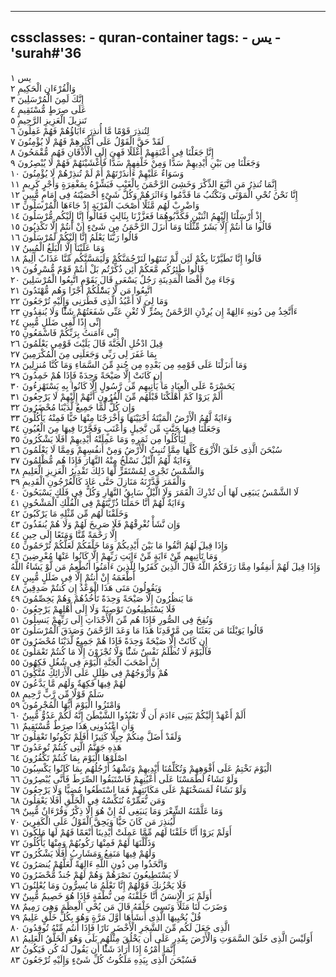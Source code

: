
---
cssclasses:
    - quran-container
tags:
    - يس
    - 'surah#'36
---

يس  ١<br>
وَالْقُرْءَانِ الْحَكِيمِ  ٢<br>
إِنَّكَ لَمِنَ الْمُرْسَلِينَ  ٣<br>
عَلَى صِرَطٍ مُّسْتَقِيمٍ  ٤<br>
تَنزِيلَ الْعَزِيزِ الرَّحِيمِ  ٥<br>
لِتُنذِرَ قَوْمًا مَّا أُنذِرَ ءَابَاؤُهُمْ فَهُمْ غَفِلُونَ  ٦<br>
لَقَدْ حَقَّ الْقَوْلُ عَلَى أَكْثَرِهِمْ فَهُمْ لَا يُؤْمِنُونَ  ٧<br>
إِنَّا جَعَلْنَا فِى أَعْنَقِهِمْ أَغْلَلًا فَهِىَ إِلَى الْأَذْقَانِ فَهُم مُّقْمَحُونَ  ٨<br>
وَجَعَلْنَا مِن بَيْنِ أَيْدِيهِمْ سَدًّا وَمِنْ خَلْفِهِمْ سَدًّا فَأَغْشَيْنَهُمْ فَهُمْ لَا يُبْصِرُونَ  ٩<br>
وَسَوَاءٌ عَلَيْهِمْ ءَأَنذَرْتَهُمْ أَمْ لَمْ تُنذِرْهُمْ لَا يُؤْمِنُونَ  ١۰<br>
إِنَّمَا تُنذِرُ مَنِ اتَّبَعَ الذِّكْرَ وَخَشِىَ الرَّحْمَنَ بِالْغَيْبِ فَبَشِّرْهُ بِمَغْفِرَةٍ وَأَجْرٍ كَرِيمٍ  ١١<br>
إِنَّا نَحْنُ نُحْىِ الْمَوْتَى وَنَكْتُبُ مَا قَدَّمُوا وَءَاثَرَهُمْ وَكُلَّ شَىْءٍ أَحْصَيْنَهُ فِى إِمَامٍ مُّبِينٍ  ١٢<br>
وَاضْرِبْ لَهُم مَّثَلًا أَصْحَبَ الْقَرْيَةِ إِذْ جَاءَهَا الْمُرْسَلُونَ  ١٣<br>
إِذْ أَرْسَلْنَا إِلَيْهِمُ اثْنَيْنِ فَكَذَّبُوهُمَا فَعَزَّزْنَا بِثَالِثٍ فَقَالُوا إِنَّا إِلَيْكُم مُّرْسَلُونَ  ١٤<br>
قَالُوا مَا أَنتُمْ إِلَّا بَشَرٌ مِّثْلُنَا وَمَا أَنزَلَ الرَّحْمَنُ مِن شَىْءٍ إِنْ أَنتُمْ إِلَّا تَكْذِبُونَ  ١٥<br>
قَالُوا رَبُّنَا يَعْلَمُ إِنَّا إِلَيْكُمْ لَمُرْسَلُونَ  ١٦<br>
وَمَا عَلَيْنَا إِلَّا الْبَلَغُ الْمُبِينُ  ١٧<br>
قَالُوا إِنَّا تَطَيَّرْنَا بِكُمْ لَئِن لَّمْ تَنتَهُوا لَنَرْجُمَنَّكُمْ وَلَيَمَسَّنَّكُم مِّنَّا عَذَابٌ أَلِيمٌ  ١٨<br>
قَالُوا طَئِرُكُم مَّعَكُمْ أَئِن ذُكِّرْتُم بَلْ أَنتُمْ قَوْمٌ مُّسْرِفُونَ  ١٩<br>
وَجَاءَ مِنْ أَقْصَا الْمَدِينَةِ رَجُلٌ يَسْعَى قَالَ يَقَوْمِ اتَّبِعُوا الْمُرْسَلِينَ  ٢۰<br>
اتَّبِعُوا مَن لَّا يَسَْٔلُكُمْ أَجْرًا وَهُم مُّهْتَدُونَ  ٢١<br>
وَمَا لِىَ لَا أَعْبُدُ الَّذِى فَطَرَنِى وَإِلَيْهِ تُرْجَعُونَ  ٢٢<br>
ءَأَتَّخِذُ مِن دُونِهِ ءَالِهَةً إِن يُرِدْنِ الرَّحْمَنُ بِضُرٍّ لَّا تُغْنِ عَنِّى شَفَعَتُهُمْ شَئًْا وَلَا يُنقِذُونِ  ٢٣<br>
إِنِّى إِذًا لَّفِى ضَلَلٍ مُّبِينٍ  ٢٤<br>
إِنِّى ءَامَنتُ بِرَبِّكُمْ فَاسْمَعُونِ  ٢٥<br>
قِيلَ ادْخُلِ الْجَنَّةَ قَالَ يَلَيْتَ قَوْمِى يَعْلَمُونَ  ٢٦<br>
بِمَا غَفَرَ لِى رَبِّى وَجَعَلَنِى مِنَ الْمُكْرَمِينَ  ٢٧<br>
وَمَا أَنزَلْنَا عَلَى قَوْمِهِ مِن بَعْدِهِ مِن جُندٍ مِّنَ السَّمَاءِ وَمَا كُنَّا مُنزِلِينَ  ٢٨<br>
إِن كَانَتْ إِلَّا صَيْحَةً وَحِدَةً فَإِذَا هُمْ خَمِدُونَ  ٢٩<br>
يَحَسْرَةً عَلَى الْعِبَادِ مَا يَأْتِيهِم مِّن رَّسُولٍ إِلَّا كَانُوا بِهِ يَسْتَهْزِءُونَ  ٣۰<br>
أَلَمْ يَرَوْا كَمْ أَهْلَكْنَا قَبْلَهُم مِّنَ الْقُرُونِ أَنَّهُمْ إِلَيْهِمْ لَا يَرْجِعُونَ  ٣١<br>
وَإِن كُلٌّ لَّمَّا جَمِيعٌ لَّدَيْنَا مُحْضَرُونَ  ٣٢<br>
وَءَايَةٌ لَّهُمُ الْأَرْضُ الْمَيْتَةُ أَحْيَيْنَهَا وَأَخْرَجْنَا مِنْهَا حَبًّا فَمِنْهُ يَأْكُلُونَ  ٣٣<br>
وَجَعَلْنَا فِيهَا جَنَّتٍ مِّن نَّخِيلٍ وَأَعْنَبٍ وَفَجَّرْنَا فِيهَا مِنَ الْعُيُونِ  ٣٤<br>
لِيَأْكُلُوا مِن ثَمَرِهِ وَمَا عَمِلَتْهُ أَيْدِيهِمْ أَفَلَا يَشْكُرُونَ  ٣٥<br>
سُبْحَنَ الَّذِى خَلَقَ الْأَزْوَجَ كُلَّهَا مِمَّا تُنبِتُ الْأَرْضُ وَمِنْ أَنفُسِهِمْ وَمِمَّا لَا يَعْلَمُونَ  ٣٦<br>
وَءَايَةٌ لَّهُمُ الَّيْلُ نَسْلَخُ مِنْهُ النَّهَارَ فَإِذَا هُم مُّظْلِمُونَ  ٣٧<br>
وَالشَّمْسُ تَجْرِى لِمُسْتَقَرٍّ لَّهَا ذَلِكَ تَقْدِيرُ الْعَزِيزِ الْعَلِيمِ  ٣٨<br>
وَالْقَمَرَ قَدَّرْنَهُ مَنَازِلَ حَتَّى عَادَ كَالْعُرْجُونِ الْقَدِيمِ  ٣٩<br>
لَا الشَّمْسُ يَنبَغِى لَهَا أَن تُدْرِكَ الْقَمَرَ وَلَا الَّيْلُ سَابِقُ النَّهَارِ وَكُلٌّ فِى فَلَكٍ يَسْبَحُونَ  ٤۰<br>
وَءَايَةٌ لَّهُمْ أَنَّا حَمَلْنَا ذُرِّيَّتَهُمْ فِى الْفُلْكِ الْمَشْحُونِ  ٤١<br>
وَخَلَقْنَا لَهُم مِّن مِّثْلِهِ مَا يَرْكَبُونَ  ٤٢<br>
وَإِن نَّشَأْ نُغْرِقْهُمْ فَلَا صَرِيخَ لَهُمْ وَلَا هُمْ يُنقَذُونَ  ٤٣<br>
إِلَّا رَحْمَةً مِّنَّا وَمَتَعًا إِلَى حِينٍ  ٤٤<br>
وَإِذَا قِيلَ لَهُمُ اتَّقُوا مَا بَيْنَ أَيْدِيكُمْ وَمَا خَلْفَكُمْ لَعَلَّكُمْ تُرْحَمُونَ  ٤٥<br>
وَمَا تَأْتِيهِم مِّنْ ءَايَةٍ مِّنْ ءَايَتِ رَبِّهِمْ إِلَّا كَانُوا عَنْهَا مُعْرِضِينَ  ٤٦<br>
وَإِذَا قِيلَ لَهُمْ أَنفِقُوا مِمَّا رَزَقَكُمُ اللَّهُ قَالَ الَّذِينَ كَفَرُوا لِلَّذِينَ ءَامَنُوا أَنُطْعِمُ مَن لَّوْ يَشَاءُ اللَّهُ أَطْعَمَهُ إِنْ أَنتُمْ إِلَّا فِى ضَلَلٍ مُّبِينٍ  ٤٧<br>
وَيَقُولُونَ مَتَى هَذَا الْوَعْدُ إِن كُنتُمْ صَدِقِينَ  ٤٨<br>
مَا يَنظُرُونَ إِلَّا صَيْحَةً وَحِدَةً تَأْخُذُهُمْ وَهُمْ يَخِصِّمُونَ  ٤٩<br>
فَلَا يَسْتَطِيعُونَ تَوْصِيَةً وَلَا إِلَى أَهْلِهِمْ يَرْجِعُونَ  ٥۰<br>
وَنُفِخَ فِى الصُّورِ فَإِذَا هُم مِّنَ الْأَجْدَاثِ إِلَى رَبِّهِمْ يَنسِلُونَ  ٥١<br>
قَالُوا يَوَيْلَنَا مَن بَعَثَنَا مِن مَّرْقَدِنَا هَذَا مَا وَعَدَ الرَّحْمَنُ وَصَدَقَ الْمُرْسَلُونَ  ٥٢<br>
إِن كَانَتْ إِلَّا صَيْحَةً وَحِدَةً فَإِذَا هُمْ جَمِيعٌ لَّدَيْنَا مُحْضَرُونَ  ٥٣<br>
فَالْيَوْمَ لَا تُظْلَمُ نَفْسٌ شَئًْا وَلَا تُجْزَوْنَ إِلَّا مَا كُنتُمْ تَعْمَلُونَ  ٥٤<br>
إِنَّ أَصْحَبَ الْجَنَّةِ الْيَوْمَ فِى شُغُلٍ فَكِهُونَ  ٥٥<br>
هُمْ وَأَزْوَجُهُمْ فِى ظِلَلٍ عَلَى الْأَرَائِكِ مُتَّكُِٔونَ  ٥٦<br>
لَهُمْ فِيهَا فَكِهَةٌ وَلَهُم مَّا يَدَّعُونَ  ٥٧<br>
سَلَمٌ قَوْلًا مِّن رَّبٍّ رَّحِيمٍ  ٥٨<br>
وَامْتَزُوا الْيَوْمَ أَيُّهَا الْمُجْرِمُونَ  ٥٩<br>
أَلَمْ أَعْهَدْ إِلَيْكُمْ يَبَنِى ءَادَمَ أَن لَّا تَعْبُدُوا الشَّيْطَنَ إِنَّهُ لَكُمْ عَدُوٌّ مُّبِينٌ  ٦۰<br>
وَأَنِ اعْبُدُونِى هَذَا صِرَطٌ مُّسْتَقِيمٌ  ٦١<br>
وَلَقَدْ أَضَلَّ مِنكُمْ جِبِلًّا كَثِيرًا أَفَلَمْ تَكُونُوا تَعْقِلُونَ  ٦٢<br>
هَذِهِ جَهَنَّمُ الَّتِى كُنتُمْ تُوعَدُونَ  ٦٣<br>
اصْلَوْهَا الْيَوْمَ بِمَا كُنتُمْ تَكْفُرُونَ  ٦٤<br>
الْيَوْمَ نَخْتِمُ عَلَى أَفْوَهِهِمْ وَتُكَلِّمُنَا أَيْدِيهِمْ وَتَشْهَدُ أَرْجُلُهُم بِمَا كَانُوا يَكْسِبُونَ  ٦٥<br>
وَلَوْ نَشَاءُ لَطَمَسْنَا عَلَى أَعْيُنِهِمْ فَاسْتَبَقُوا الصِّرَطَ فَأَنَّى يُبْصِرُونَ  ٦٦<br>
وَلَوْ نَشَاءُ لَمَسَخْنَهُمْ عَلَى مَكَانَتِهِمْ فَمَا اسْتَطَعُوا مُضِيًّا وَلَا يَرْجِعُونَ  ٦٧<br>
وَمَن نُّعَمِّرْهُ نُنَكِّسْهُ فِى الْخَلْقِ أَفَلَا يَعْقِلُونَ  ٦٨<br>
وَمَا عَلَّمْنَهُ الشِّعْرَ وَمَا يَنبَغِى لَهُ إِنْ هُوَ إِلَّا ذِكْرٌ وَقُرْءَانٌ مُّبِينٌ  ٦٩<br>
لِّيُنذِرَ مَن كَانَ حَيًّا وَيَحِقَّ الْقَوْلُ عَلَى الْكَفِرِينَ  ٧۰<br>
أَوَلَمْ يَرَوْا أَنَّا خَلَقْنَا لَهُم مِّمَّا عَمِلَتْ أَيْدِينَا أَنْعَمًا فَهُمْ لَهَا مَلِكُونَ  ٧١<br>
وَذَلَّلْنَهَا لَهُمْ فَمِنْهَا رَكُوبُهُمْ وَمِنْهَا يَأْكُلُونَ  ٧٢<br>
وَلَهُمْ فِيهَا مَنَفِعُ وَمَشَارِبُ أَفَلَا يَشْكُرُونَ  ٧٣<br>
وَاتَّخَذُوا مِن دُونِ اللَّهِ ءَالِهَةً لَّعَلَّهُمْ يُنصَرُونَ  ٧٤<br>
لَا يَسْتَطِيعُونَ نَصْرَهُمْ وَهُمْ لَهُمْ جُندٌ مُّحْضَرُونَ  ٧٥<br>
فَلَا يَحْزُنكَ قَوْلُهُمْ إِنَّا نَعْلَمُ مَا يُسِرُّونَ وَمَا يُعْلِنُونَ  ٧٦<br>
أَوَلَمْ يَرَ الْإِنسَنُ أَنَّا خَلَقْنَهُ مِن نُّطْفَةٍ فَإِذَا هُوَ خَصِيمٌ مُّبِينٌ  ٧٧<br>
وَضَرَبَ لَنَا مَثَلًا وَنَسِىَ خَلْقَهُ قَالَ مَن يُحْىِ الْعِظَمَ وَهِىَ رَمِيمٌ  ٧٨<br>
قُلْ يُحْيِيهَا الَّذِى أَنشَأَهَا أَوَّلَ مَرَّةٍ وَهُوَ بِكُلِّ خَلْقٍ عَلِيمٌ  ٧٩<br>
الَّذِى جَعَلَ لَكُم مِّنَ الشَّجَرِ الْأَخْضَرِ نَارًا فَإِذَا أَنتُم مِّنْهُ تُوقِدُونَ  ٨۰<br>
أَوَلَيْسَ الَّذِى خَلَقَ السَّمَوَتِ وَالْأَرْضَ بِقَدِرٍ عَلَى أَن يَخْلُقَ مِثْلَهُم بَلَى وَهُوَ الْخَلَّقُ الْعَلِيمُ  ٨١<br>
إِنَّمَا أَمْرُهُ إِذَا أَرَادَ شَئًْا أَن يَقُولَ لَهُ كُن فَيَكُونُ  ٨٢<br>
فَسُبْحَنَ الَّذِى بِيَدِهِ مَلَكُوتُ كُلِّ شَىْءٍ وَإِلَيْهِ تُرْجَعُونَ  ٨٣<br>
